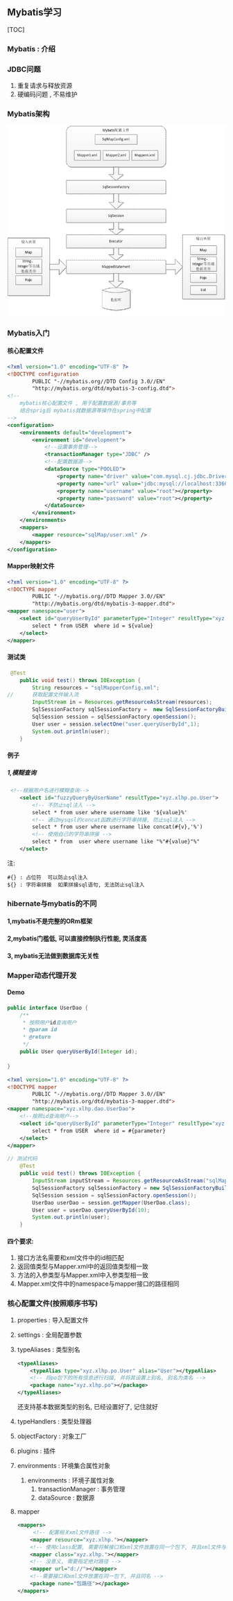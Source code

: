 ## 	Mybatis学习



[TOC]



### Mybatis : 介绍

### JDBC问题

1. 重复请求与释放资源
2. 硬编码问题 , 不易维护

### Mybatis架构

![img](clip_image002.gif)

### Mybatis入门

#### 核心配置文件

```xml
<?xml version="1.0" encoding="UTF-8" ?>
<!DOCTYPE configuration
        PUBLIC "-//mybatis.org//DTD Config 3.0//EN"
        "http://mybatis.org/dtd/mybatis-3-config.dtd">
<!--
    mybatis核心配置文件 , 用于配置数据源/事务等
    结合sprig后 mybatis就数据源等操作在spring中配置
-->
<configuration>
    <environments default="development">
        <environment id="development">
            <!--设置事务管理-->
            <transactionManager type="JDBC" />
            <!--配置数据源-->
            <dataSource type="POOLED">
                <property name="driver" value="com.mysql.cj.jdbc.Driver"></property>
                <property name="url" value="jdbc:mysql://localhost:3360/mybatis"></property>
                <property name="username" value="root"></property>
                <property name="password" value="root"></property>
            </dataSource>
        </environment>
    </environments>
    <mappers>
        <mapper resource="sqlMap/user.xml" />
    </mappers>
</configuration>
```

#### Mapper映射文件

```xml
<?xml version="1.0" encoding="UTF-8" ?>
<!DOCTYPE mapper
        PUBLIC "-//mybatis.org//DTD Mapper 3.0//EN"
        "http://mybatis.org/dtd/mybatis-3-mapper.dtd">
<mapper namespace="user">
    <select id="queryUserById" parameterType="Integer" resultType="xyz.xlhp.po.User">
        select * from USER  where id = ${value}
    </select>
</mapper>
```

#### 测试类

```java
 @Test
    public void test() throws IOException {
        String resources = "sqlMapperConfig.xml";
//      获取配置文件输入流
        InputStream in = Resources.getResourceAsStream(resources);
        SqlSessionFactory sqlSessionFactory =  new SqlSessionFactoryBuilder().build(in);
        SqlSession session = sqlSessionFactory.openSession();
        User user = session.selectOne("user.queryUserById",1);
        System.out.println(user);
    }
```

#### 例子

##### 1,模糊查询

```xml
 <!--根据用户名进行模糊查询-->
    <select id="fuzzyQueryByUserName" resultType="xyz.xlhp.po.User">
        <!-- 不防止sql注入 -->
        select * from user where username like '${value}%'
        <!-- 通过mysqsl的concat函数进行字符串拼接, 防止sql注入 -->
        select * from user where username like concat(#{v},'%')
        <!-- 使用自己的字符串拼接 -->
        select * from  user where username like "%"#{value}"%"
    </select>
```

注: 

```
#{} : 占位符  可以防止sql注入
${} : 字符串拼接  如果拼接sql语句, 无法防止sql注入
```





### hibernate与mybatis的不同

#### 1,mybatis不是完整的ORm框架

#### 2,mybatis门槛低, 可以直接控制执行性能, 灵活度高

#### 3, mybatis无法做到数据库无关性

### Mapper动态代理开发

#### Demo

```java
public interface UserDao {
    /**
     * 按照用户id查询用户
     * @param id
     * @return
     */
    public User queryUserById(Integer id);
    
}
```

```xml
<?xml version="1.0" encoding="UTF-8" ?>
<!DOCTYPE mapper
        PUBLIC "-//mybatis.org//DTD Mapper 3.0//EN"
        "http://mybatis.org/dtd/mybatis-3-mapper.dtd">
<mapper namespace="xyz.xlhp.dao.UserDao">
    <!--按照id查询用户-->
    <select id="queryUserById" parameterType="Integer" resultType="xyz.xlhp.po.User">
        select * from USER  where id = #{parameter}
    </select>
</mapper>
```

```java
// 测试代码
    @Test
    public void test() throws IOException {
        InputStream inputStream = Resources.getResourceAsStream("sqlMapperConfig.xml");
        SqlSessionFactory sqlSessionFactory = new SqlSessionFactoryBuilder().build(inputStream);
        SqlSession session = sqlSessionFactory.openSession();
        UserDao userDao = session.getMapper(UserDao.class);
        User user = userDao.queryUserById(10);
        System.out.println(user);
    }
```



#### 四个要求:

1. 接口方法名需要和xml文件中的id相匹配
2. 返回值类型与Mapper.xml中的返回值类型相一致
3. 方法的入参类型与Mapper.xml中入参类型相一致
4. Mapper.xml文件中的namespace与mapper接口的路径相同

### 核心配置文件(按照顺序书写)

1. properties : 导入配置文件

2. settings : 全局配置参数

3. typeAliases : 类型别名

   ```xml
   <typeAliases>
       <typeAlias type="xyz.xlhp.po.User" alias="User"></typeAlias>
       <!-- 将po包下的所有信息进行扫描, 并将其设置上别名, 别名为类名 -->
       <package name="xyz.xlhp.po"></package>
   </typeAliases>
   ```

   还支持基本数据类型的别名, 已经设置好了, 记住就好

4. typeHandlers : 类型处理器

5. objectFactory : 对象工厂

6. plugins : 插件

7. environments : 环境集合属性对象

   1. environments : 环境子属性对象
      1. transactionManager : 事务管理
      2. dataSource : 数据源

8. mapper

   ```xml
   <mappers>
    	<!-- 配置相关xml文件路径 -->   
       <mapper resource="xyz.xlhp."></mapper>
       <!-- 使用class配置, 需要将解接口和xml文件放置在同一个包下, 并且xml文件与接口同名才可以 -->
       <mapper class="xyz.xlhp."></mapper>
       <!-- 没意义, 需要指定绝对路径 -->
       <mapper url="d://"></mapper>
       <!--需要接口和xml文件放置在同一包下, 并且同名 -->
       <package name="包路径"></package>
   </mappers>
   ```

   

